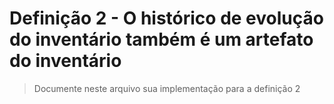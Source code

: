 # Definição 2 - O histórico de evolução do inventário também é um artefato do inventário

> Documente neste arquivo sua implementação para a definição 2
